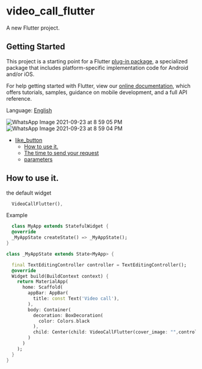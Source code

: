 # video_call_flutter

A new Flutter project.

## Getting Started

This project is a starting point for a Flutter
[plug-in package](https://flutter.dev/developing-packages/),
a specialized package that includes platform-specific implementation code for
Android and/or iOS.

For help getting started with Flutter, view our
[online documentation](https://flutter.dev/docs), which offers tutorials,
samples, guidance on mobile development, and a full API reference.


Language: [English](README.md) 




![WhatsApp Image 2021-09-23 at 8 59 05 PM](https://user-images.githubusercontent.com/52163745/134537458-74056711-4465-457f-babd-aab8c20e2473.jpeg)
![WhatsApp Image 2021-09-23 at 8 59 04 PM](https://user-images.githubusercontent.com/52163745/134537416-3e50b300-dc27-4041-b9a2-a7aff3dfdb81.jpeg)

- [like_button](#like_button)
  - [How to use it.](#how-to-use-it)
  - [The time to send your request](#the-time-to-send-your-request)
  - [parameters](#parameters)

##  How to use it.

the default widget
```dart
  VideoCallFlutter(),
```

Example
```dart
  class MyApp extends StatefulWidget {
  @override
  _MyAppState createState() => _MyAppState();
}

class _MyAppState extends State<MyApp> {

  final TextEditingController controller = TextEditingController();
  @override
  Widget build(BuildContext context) {
    return MaterialApp(
      home: Scaffold(
        appBar: AppBar(
          title: const Text('Video call'),
        ),
        body: Container(
          decoration: BoxDecoration(
            color: Colors.black
          ),
          child: Center(child: VideoCallFlutter(cover_image: "",controller: controller,Heading: "Enter your code",Button1: "Join",Button2: "Share",user_email: "",video_Subject: "My video call",User_image: "",User_name: "",)),
        )
      )
    );
  }
}

```



